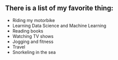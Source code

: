 ## There is a list of my favorite thing:
- Riding my motorbike
- Learning Data Science and Machine Learning
- Reading books
- Watching TV shows
- Jogging and fitness
- Travel
- Snorkeling in the sea
